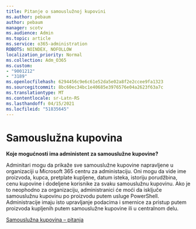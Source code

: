 ```yaml
---
title: Pitanje o samouslužnoj kupovini
ms.author: pebaum
author: pebaum
manager: scotv
ms.audience: Admin
ms.topic: article
ms.service: o365-administration
ROBOTS: NOINDEX, NOFOLLOW
localization_priority: Normal
ms.collection: Adm_O365
ms.custom:
- "9001212"
- "3189"
ms.openlocfilehash: 6294456c9e6c61e52da5e02a8f2e2ccee9fa1323
ms.sourcegitcommit: 8bc60ec34bc1e40685e3976576e04a2623f63a7c
ms.translationtype: MT
ms.contentlocale: sr-Latn-RS
ms.lasthandoff: 04/15/2021
ms.locfileid: "51835645"
---
```

# <a name="self-service-purchase"></a>Samouslužna kupovina

**Koje mogućnosti ima administent za samouslužne kupovine?**

Adminitari mogu da prikaže sve samouslužne kupovine napravljene u organizaciji u Microsoft 365 centru za administaciju. Oni mogu da vide ime proizvoda, kupca, pretplate kupljene, datum isteka, istoriju porudžbina, cenu kupovine i dodeljene korisnike za svaku samouslužnu kupovinu.  Ako je to neophodno za organizaciju, administranici će moći da isključe samouslužnu kupovinu po proizvodu putem usluge PowerShell.  Administracije imaju isto upravljanje podacima i smernice za pristup putem proizvoda kupljenih putem samouslužne kupovine ili u centralnom delu.

[Samouslužna kupovina – pitanja](https://aka.ms/self-service-purchase-faq)

